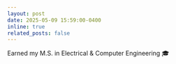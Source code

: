 ```yaml
---
layout: post
date: 2025-05-09 15:59:00-0400
inline: true
related_posts: false
---
```


Earned my M.S. in Electrical & Computer Engineering 🎓